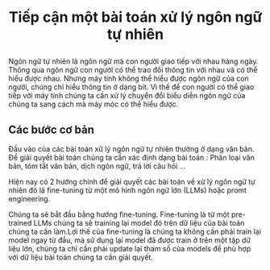 <h1 align="center"> <p>Tiếp cận một bài toán xử lý ngôn ngữ tự nhiên</p></h1>
Ngôn ngữ tự nhiên là ngôn ngữ mà con người giao tiếp với nhau hàng ngày. Thông qua ngôn ngữ con người có thể trao đổi thông tin với nhau và có thể hiểu được nhau. Nhưng máy tính không thể hiểu được ngôn ngữ của con người, chúng chỉ hiểu thông tin ở dạng bit. Vì thế để con người có thể giao tiếp với máy tính chúng ta cần xử lý chuyển đổi biểu diễn ngôn ngữ của chúng ta sang cách mà máy móc có thể hiểu được.

## Các bước cơ bản
Đầu vào của các bài toán xử lý ngôn ngữ tự nhiên thường ở dạng văn bản. Để giải quyết bài toán chúng ta cần xác định dạng bài toán : Phân loại văn bản, tóm tắt văn bản, dịch ngôn ngữ, trả lời câu hỏi ...

Hiện nay có 2 hướng chính để giải quyết các bài toán về xử lý ngôn ngữ tự nhiên đó là fine-tuning từ một mô hình ngôn ngữ lớn (LLMs) hoặc promt engineering.

Chúng ta sẽ bắt đầu bằng hướng fine-tuning. Fine-tuning là từ một pre-trained LLMs chúng ta sẽ training lại model đó trên dữ liệu của bài toán chúng ta cần làm.Lợi thế của fine-tuning là chúng ta không cần phải train lại model ngay từ đầu, mà sử dụng lại model đã được train ở trên một tập dữ liệu lớn, chúng ta chỉ cần phải update lại tham số của models để phù hợp với dữ liệu bài toán chúng ta cần giải quyết.
